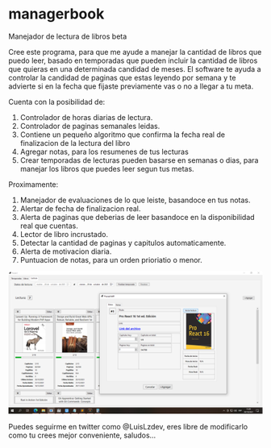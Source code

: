 # managerbook
Manejador de lectura de libros beta

Cree este programa, para que me ayude a manejar la cantidad de libros que puedo leer, basado en temporadas que pueden incluir la cantidad de libros que quieras en una determinada candidad de meses. El software te ayuda a controlar la candidad de paginas que estas leyendo por semana y te advierte si en la fecha que fijaste previamente vas o no a llegar a tu meta.

Cuenta con la posibilidad de:
1. Controlador de horas diarias de lectura.
2. Controlador de paginas semanales leidas.
3. Contiene un pequeño algoritmo que confirma la fecha real de finalizacion de la lectura del libro
4. Agregar notas, para los resumenes de tus lecturas
5. Crear temporadas de lecturas pueden basarse en semanas o dias, para manejar los libros que puedes leer segun tus metas.

Proximamente:
1. Manejador de evaluaciones de lo que leiste, basandoce en tus notas.
2. Alertar de fecha de finalizacion real.
3. Alerta de paginas que deberias de leer basandoce en la disponibilidad real que cuentas.
4. Lector de libro incrustado.
5. Detectar la cantidad de paginas y capitulos automaticamente.
6. Alerta de motivacion diaria.
7. Puntuacion de notas, para un orden prioriatio o menor.

![Previo](https://raw.githubusercontent.com/luislozad/managerbook/master/manager_book.png)

Puedes seguirme en twitter como @LuisLzdev, eres libre de modificarlo como tu crees mejor conveniente, saludos...
